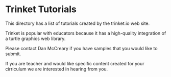 # Trinket Tutorials
This directory has a list of tutorials created by the trinket.io web site.

Trinket is popular with educators because it has a high-quality integration of a turtle graphics web library.

Please contact Dan McCreary if you have samples that you would like to submit.

If you are teacher and would like specific content created for your cirriculum we are interested in hearing from you.
